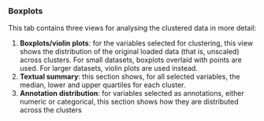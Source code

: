 ### Boxplots

This tab contains three views for analysing the clustered data in more detail:

1. **Boxplots/violin plots**: for the variables selected for clustering, this view shows the distribution of the original loaded data (that is, unscaled) across clusters. For small datasets, boxplots overlaid with points are used. For larger datasets, violin plots are used instead. 
1. **Textual summary**: this section shows, for all selected variables, the median, lower and upper quartiles for each cluster.
1. **Annotation distribution**: for variables selected as annotations, either numeric or categorical, this section shows how they are distributed across the clusters

